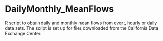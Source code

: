 # DailyMonthly_MeanFlows
R script to obtain daily and monthly mean flows from event, hourly or daily data sets. The script is set up for files downloaded from the California Data Exchange Center.
